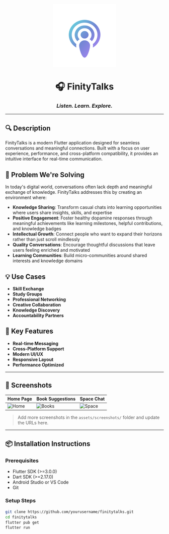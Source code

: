 <div align="center">

<img src="https://github.com/sanjay434343/Finity-Talks/blob/main/readme/logo.png?raw=true" alt="FinityTalks Logo" width="200"/>

# 🎧 FinityTalks

### *Listen. Learn. Explore.*

</div>


---

## 🔍 Description
FinityTalks is a modern Flutter application designed for seamless conversations and meaningful connections. Built with a focus on user experience, performance, and cross-platform compatibility, it provides an intuitive interface for real-time communication.

## 🎯 Problem We're Solving
In today's digital world, conversations often lack depth and meaningful exchange of knowledge. FinityTalks addresses this by creating an environment where:

- **Knowledge Sharing**: Transform casual chats into learning opportunities where users share insights, skills, and expertise  
- **Positive Engagement**: Foster healthy dopamine responses through meaningful achievements like learning milestones, helpful contributions, and knowledge badges  
- **Intellectual Growth**: Connect people who want to expand their horizons rather than just scroll mindlessly  
- **Quality Conversations**: Encourage thoughtful discussions that leave users feeling enriched and motivated  
- **Learning Communities**: Build micro-communities around shared interests and knowledge domains  

## 💡 Use Cases
- **Skill Exchange**  
- **Study Groups**  
- **Professional Networking**  
- **Creative Collaboration**  
- **Knowledge Discovery**  
- **Accountability Partners**  

## 🚀 Key Features
- **Real-time Messaging**  
- **Cross-Platform Support**  
- **Modern UI/UX**  
- **Responsive Layout**  
- **Performance Optimized**

---

## 📸 Screenshots

| Home Page | Book Suggestions | Space Chat |
|----------|------------------|------------|
| ![Home](https://raw.githubusercontent.com/yourusername/finitytalks/main/assets/screenshots/home.png) | ![Books](https://raw.githubusercontent.com/yourusername/finitytalks/main/assets/screenshots/books.png) | ![Space](https://raw.githubusercontent.com/yourusername/finitytalks/main/assets/screenshots/space.png) |

> Add more screenshots in the `assets/screenshots/` folder and update the URLs here.

---

## 📦 Installation Instructions

### Prerequisites
- Flutter SDK (>=3.0.0)  
- Dart SDK (>=2.17.0)  
- Android Studio or VS Code  
- Git  

### Setup Steps
```bash
git clone https://github.com/yourusername/finitytalks.git
cd finitytalks
flutter pub get
flutter run
